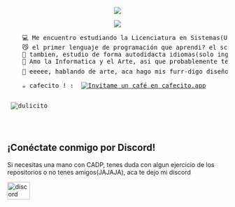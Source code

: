 <p align="center">
  <a href="https://github.com/dulicito">
    <img src="https://readme-typing-svg.demolab.com/?lines=PAREDES%20DULCE;&font=Fira%20Code&center=true&width=440&height=45&color=f75c7e&vCenter=true&pause=1000&size=30" />
</p>

<p align="center">
  <!-- Typing SVG by Paredes Dulce - https://github.com/dulicito/readme-typing-svg -->
  <a href="https://github.com/dulicito/readme-typing-svg">
    <img src="https://readme-typing-svg.demolab.com/?lines=Programadora?;Aun Nop,Estudiante%20de%20Sistemas!%20;&font=Fira%20Code&center=true&width=440&height=45&color=f75c7e&vCenter=true&pause=1000&size=22" /></a>
</p>



<pre>
    💻 Me encuentro estudiando la Licenciatura en Sistemas(UNLP)
    😼 el primer lenguaje de programación que aprendi? el scratch (evento canon de todo estudiante de informatica)
    📖 tambien, estudio de forma autodidacta idiomas(solo ingles y francés)
    🌹 Amo la Informatica y el Arte, asi que probablemente termine especializandome en algun area relacionado a ambos ambitos
    🎨 eeeee, hablando de arte, aca hago mis furr-digo diseños <a href="http://instagram.com/drawlicito/" class="ig-b- ig-b-v-24"><img src="https://w7.pngwing.com/pngs/681/55/png-transparent-camera-instagram-social-media-instagram-logo-social-media-circle-icon.png" width="20" height="20" alt="Instagram" /></a>

    ☕ cafecito ! :  <a href='https://cafecito.app/dulicito' rel='noopener' target='_blank'><img srcset='https://cdn.cafecito.app/imgs/buttons/button_2.png 1x, https://cdn.cafecito.app/imgs/buttons/button_2_2x.png 2x, https://cdn.cafecito.app/imgs/buttons/button_2_3.75x.png 3.75x' src='https://cdn.cafecito.app/imgs/buttons/button_2.png' alt='Invitame un café en cafecito.app' /></a>

<p align="left"> <img src="https://komarev.com/ghpvc/?username=dulicito&label=Profile%20views&color=0e75b6&style=flat" alt="dulicito" /> </p>

</pre>
<h2>¡Conéctate conmigo por Discord!</h2>
<p>Si necesitas una mano con CADP, tenes duda con algun ejercicio de los repositorios o no tenes amigos(JAJAJA), aca te dejo mi discord</p>
<div align="left">
  <a href="discordapp.com/users/760992094206427168" target="_blank">
    <img src="https://raw.githubusercontent.com/maurodesouza/profile-readme-generator/master/src/assets/icons/social/discord/default.svg" width="52" height="40" alt="discord logo"  />
  </a>
</div>

###
